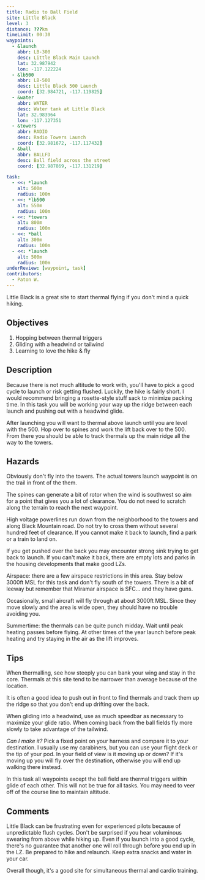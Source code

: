 ```yaml
---
title: Radio to Ball Field
site: Little Black
level: 3
distance: ???km
timeLimit: 00:30
waypoints:
  - &launch
    abbr: LB-300
    desc: Little Black Main Launch
    lat: 32.987942
    lon: -117.122224
  - &lb500
    abbr: LB-500
    desc: Little Black 500 Launch
    coord: [32.984721, -117.119825]
  - &water
    abbr: WATER
    desc: Water tank at Little Black
    lat: 32.983964
    lon: -117.127351
  - &towers
    abbr: RADIO
    desc: Radio Towers Launch
    coord: [32.981672, -117.117432]
  - &ball
    abbr: BALLFD
    desc: Ball field across the street
    coord: [32.987869, -117.131219]

task:
  - <<: *launch
    alt: 500m
    radius: 100m
  - <<: *lb500
    alt: 550m
    radius: 100m
  - <<: *towers
    alt: 800m
    radius: 100m
  - <<: *ball
    alt: 300m
    radius: 100m
  - <<: *launch
    alt: 500m
    radius: 100m
underReview: [waypoint, task]
contributors:
  - Paton W.
---
```

Little Black is a great site to start thermal flying if you don't mind a quick hiking.

## Objectives
1. Hopping between thermal triggers
2. Gliding with a headwind or tailwind
3. Learning to love the hike & fly

## Description

Because there is not much altitude to work with, you'll have to pick a good
cycle to launch or risk getting flushed.
Luckily, the hike is fairly short. I would recommend bringing a rosette-style
stuff sack to minimize packing time.  In this task you will be working your way
up the ridge between each launch and pushing out with a headwind glide.

After launching you will want to thermal above launch until you are level with the 500.
Hop over to spines and work the lift back over to the 500.
From there you should be able to track thermals up the main ridge all the way to the towers.

## Hazards
Obviously don't fly into the towers. The actual towers launch waypoint is on the trail in front of the them.

The spines can generate a bit of rotor when the wind is southwest so aim for a point that gives you a lot of clearance.
You do not need to scratch along the terrain to reach the next waypoint.

High voltage powerlines run down from the neighborhood to the towers and along Black Mountain road.
Do not try to cross them without several hundred feet of clearance.
If you cannot make it back to launch, find a park or a train to land on.

If you get pushed over the back you may encounter strong sink trying to get back to launch.
If you can't make it back, there are empty lots and parks in the housing developments that make good LZs.

Airspace: there are a few airspace restrictions in this area.
Stay below 3000ft MSL for this task and don't fly south of the towers.
There is a bit of leeway but remember that Miramar airspace is SFC... and they have guns.

Occasionally, small aircraft will fly through at about 3000ft MSL.
Since they move slowly and the area is wide open, they should have no trouble avoiding you.

Summertime: the thermals can be quite punch midday. Wait until peak heating passes before flying.
At other times of the year launch before peak heating and try staying in the air as the lift improves.

## Tips
When thermalling, see how steeply you can bank your wing and stay in the core.
Thermals at this site tend to be narrower than average because of the location.

It is often a good idea to push out in front to find thermals and track them up the ridge so that
you don't end up drifting over the back.

When gliding into a headwind, use as much speedbar as necessary to maximize your glide ratio.
When coming back from the ball fields fly more slowly to take advantage of the tailwind.

*Can I make it?* Pick a fixed point on your harness and compare it to your destination.
I usually use my carabiners, but you can use your flight deck or the tip of your pod.
In your field of view is it moving up or down? If it's moving up you will fly over the destination,
otherwise you will end up walking there instead.

In this task all waypoints except the ball field are thermal triggers within glide of each other.
This will not be true for all tasks. You may need to veer off of the course line to maintain altitude.

## Comments
Little Black can be frustrating even for experienced pilots because of unpredictable flush cycles.
Don't be surprised if you hear voluminous swearing from above while hiking up.
Even if you launch into a good cycle, there's no guarantee that another one will roll through
before you end up in the LZ. Be prepared to hike and relaunch. Keep extra snacks and water in your car.

Overall though, it's a good site for simultaneous thermal and cardio training.
